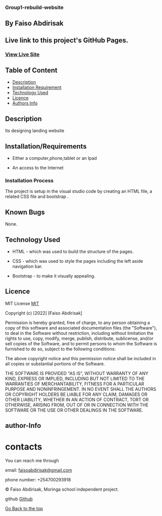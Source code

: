 ### Group1-rebuild-website

## By Faiso Abdirisak

## Live link to this project's GitHub Pages.

### [View Live Site](https://faisoabdirisak.github.io/Group1-rebuild-website/)

## Table of Content

- [Description](#description)
- [Installation Requirement](#Installation/Requirements)
- [Technology Used](#technology-used)
- [Licence](#licence)
- [Authors Info](#author-Info)

## Description

Its designing landing website

## Installation/Requirements

- Either a computer,phone,tablet or an Ipad

- An access to the Internet

### Installation Process

The project is setup in the visual studio code by creating an HTML file, a
related CSS file and bootstrap .

## Known Bugs

None.

## Technology Used

- HTML - which was used to build the structure of the pages.

- CSS - which was used to style the pages including the left aside navigation
  bar.

- Bootstrap - to make it visually appealing.

## Licence

MIT License [MIT](https://choosealicense.com/licenses/mit/)

Copyright (c) [2022] [Faiso Abdirisak]

Permission is hereby granted, free of charge, to any person obtaining a copy of
this software and associated documentation files (the "Software"), to deal in
the Software without restriction, including without limitation the rights to
use, copy, modify, merge, publish, distribute, sublicense, and/or sell copies of
the Software, and to permit persons to whom the Software is furnished to do so,
subject to the following conditions:

The above copyright notice and this permission notice shall be included in all
copies or substantial portions of the Software.

THE SOFTWARE IS PROVIDED "AS IS", WITHOUT WARRANTY OF ANY KIND, EXPRESS OR
IMPLIED, INCLUDING BUT NOT LIMITED TO THE WARRANTIES OF MERCHANTABILITY, FITNESS
FOR A PARTICULAR PURPOSE AND NONINFRINGEMENT. IN NO EVENT SHALL THE AUTHORS OR
COPYRIGHT HOLDERS BE LIABLE FOR ANY CLAIM, DAMAGES OR OTHER LIABILITY, WHETHER
IN AN ACTION OF CONTRACT, TORT OR OTHERWISE, ARISING FROM, OUT OF OR IN
CONNECTION WITH THE SOFTWARE OR THE USE OR OTHER DEALINGS IN THE SOFTWARE.

## author-Info

# contacts

You can reach me through

email: faisoabdirisak@gmail.com

phone number: +254700293918

©️ Faiso Abdirisak, Moringa school independent project.

github [Github](https://github.com/faisoabdirisak)

[Go Back to the top](#Pizza-Delivery)
